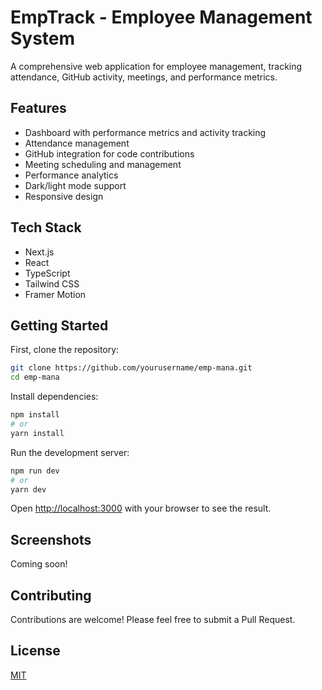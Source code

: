 # EmpTrack - Employee Management System

A comprehensive web application for employee management, tracking attendance, GitHub activity, meetings, and performance metrics.

## Features

- Dashboard with performance metrics and activity tracking
- Attendance management
- GitHub integration for code contributions
- Meeting scheduling and management
- Performance analytics
- Dark/light mode support
- Responsive design

## Tech Stack

- Next.js
- React
- TypeScript
- Tailwind CSS
- Framer Motion

## Getting Started

First, clone the repository:

```bash
git clone https://github.com/yourusername/emp-mana.git
cd emp-mana
```

Install dependencies:

```bash
npm install
# or
yarn install
```

Run the development server:

```bash
npm run dev
# or
yarn dev
```

Open [http://localhost:3000](http://localhost:3000) with your browser to see the result.

## Screenshots

Coming soon!

## Contributing

Contributions are welcome! Please feel free to submit a Pull Request.

## License

[MIT](LICENSE)
